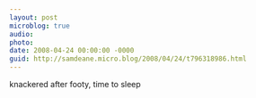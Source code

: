 ```yaml
---
layout: post
microblog: true
audio: 
photo: 
date: 2008-04-24 00:00:00 -0000
guid: http://samdeane.micro.blog/2008/04/24/t796318986.html
---
```

knackered after footy, time to sleep
